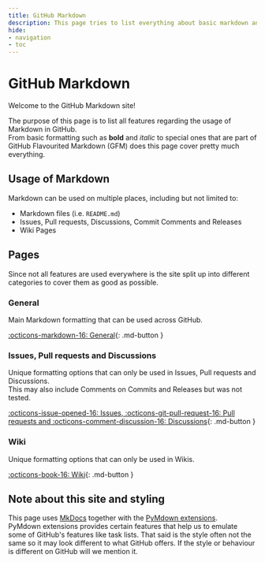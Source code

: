 ```yaml
---
title: GitHub Markdown
description: This page tries to list everything about basic markdown and GitHub flavourited Markdown (GFM)
hide:
- navigation
- toc
---
```


[MkDocs]: https://www.mkdocs.org
[PyMdown extensions]: https://facelessuser.github.io/pymdown-extensions/

# GitHub Markdown
Welcome to the GitHub Markdown site!

The purpose of this page is to list all features regarding the usage of Markdown in GitHub.  
From basic formatting such as **bold** and *italic* to special ones that are part of GitHub Flavourited Markdown (GFM) does this page cover pretty much everything.

## Usage of Markdown
Markdown can be used on multiple places, including but not limited to:

- Markdown files (i.e. `README.md`)
- Issues, Pull requests, Discussions, Commit Comments and Releases
- Wiki Pages

## Pages
Since not all features are used everywhere is the site split up into different categories to cover them as good as possible.

### General
Main Markdown formatting that can be used across GitHub.

[:octicons-markdown-16: General](general.md){: .md-button }

### Issues, Pull requests and Discussions
Unique formatting options that can only be used in Issues, Pull requests and Discussions.  
This may also include Comments on Commits and Releases but was not tested.

[:octicons-issue-opened-16: Issues, :octicons-git-pull-request-16: Pull requests and :octicons-comment-discussion-16: Discussions](issues-pull-requests-and-discussions.md){: .md-button }

### Wiki
Unique formatting options that can only be used in Wikis.

[:octicons-book-16: Wiki](wiki.md){: .md-button }

## Note about this site and styling
This page uses [MkDocs] together with the [PyMdown extensions].  
PyMdown extensions provides certain features that help us to emulate some of GitHub's features like task lists. That said is the style often not the same so it may look different to what GitHub offers. If the style or behaviour is different on GitHub will we mention it.

